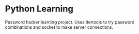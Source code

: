# Python Learning
Password hacker learning project.
Uses itertools to try password combinations and socket to make server connections.
